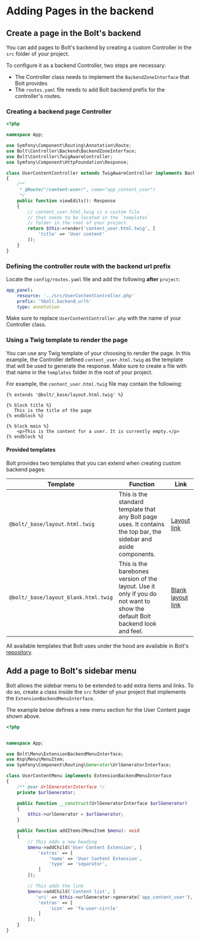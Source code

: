 Adding Pages in the backend
===========================

## Create a page in the Bolt's backend

You can add pages to Bolt's backend by creating a custom
Controller in the `src` folder of your project.

To configure it as a backend Controller, two steps are necessary:
* The Controller class needs to implement the `BackendZoneInterface`
 that Bolt provides
* The `routes.yaml` file needs to add Bolt backend prefix for
the controller's routes.

### Creating a backend page Controller

```php
<?php

namespace App;

use Symfony\Component\Routing\Annotation\Route;
use Bolt\Controller\Backend\BackendZoneInterface;
use Bolt\Controller\TwigAwareController;
use Symfony\Component\HttpFoundation\Response;

class UserContentController extends TwigAwareController implements BackendZoneInterface
{
    /**
     * @Route("/content-user/", name="app_content_user")
     */
    public function viewEdits(): Response
    {
        // content_user.html.twig is a custom file 
        // that needs to be located in the `templates`
        // folder in the root of your project.
        return $this->render('content_user.html.twig', [
            'title' => 'User content'
        ]);
    }
}
```


### Defining the controller route with the backend url prefix

Locate the `config/routes.yaml` file and add the following **after** 
`project`:

```yaml
app_panel:
    resource: '../src/UserContentController.php'
    prefix: '%bolt.backend_url%'
    type: annotation
```

<p class="note">Make sure to replace <code>UserContentController.php</code>
with the name of your Controller class.</p>

### Using a Twig template to render the page

You can use any Twig template of your choosing to render the page.
In this example, the Controller defined `content_user.html.twig` as
the template that will be used to generate the response. Make sure
to create a file with that name in the `templates` folder in the root of
your project.

For example, the `content_user.html.twig` file may contain the following:

```twig
{% extends '@bolt/_base/layout.html.twig' %}

{% block title %}
   This is the title of the page
{% endblock %}

{% block main %}
    <p>This is the content for a user. It is currently empty.</p>
{% endblock %}
```

#### Provided templates

Bolt provides two templates that you can extend when creating
custom backend pages:

| Template | Function | Link |
| --- | --- | --- |
| `@bolt/_base/layout.html.twig` | This is the standard template that any Bolt page uses. It contains the top bar, the sidebar and aside components. | [Layout link][layout-link]
| `@bolt/_base/layout_blank.html.twig` | This is the barebones version of the layout. Use it only if you do not want to show the default Bolt backend look and feel. | [Blank layout link][blank-layout-link]

All available templates that Bolt uses under the hood are available in Bolt's [repository](https://github.com/bolt/core/tree/master/templates).

## Add a page to Bolt's sidebar menu

Bolt allows the sidebar menu to be extended to add extra items and links.
To do so, create a class inside the `src` folder of your project that 
implements the `ExtensionBackendMenuInterface`.

The example below defines a new menu section for the User Content page shown above.

```php
<?php


namespace App;

use Bolt\Menu\ExtensionBackendMenuInterface;
use Knp\Menu\MenuItem;
use Symfony\Component\Routing\Generator\UrlGeneratorInterface;

class UserContentMenu implements ExtensionBackendMenuInterface
{
    /** @var UrlGeneratorInterface */
    private $urlGenerator;

    public function __construct(UrlGeneratorInterface $urlGenerator)
    {
        $this->urlGenerator = $urlGenerator;
    }

    public function addItems(MenuItem $menu): void
    {
        // This adds a new heading
        $menu->addChild('User Content Extension', [
            'extras' => [
                'name' => 'User Content Extension',
                'type' => 'separator',
            ]
        ]);

        // This adds the link
        $menu->addChild('Content list', [
           'uri' => $this->urlGenerator->generate('app_content_user'),
            'extras' => [
                'icon' => 'fa-user-circle'
            ]
        ]);
    }
}
```

[layout-link]: https://github.com/bolt/core/blob/master/templates/_base/layout.html.twig
[blank-layout-link]: https://github.com/bolt/core/blob/master/templates/_base/layout_blank.html.twig
[all-templates]: https://github.com/bolt/core/tree/master/templates
